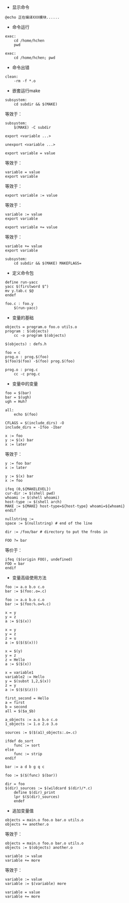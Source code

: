 * 显示命令
```
@echo 正在编译XXX模块......
```

* 命令运行
```
exec:
    cd /home/hchen
    pwd
```

```
exec:
	cd /home/hchen; pwd
```

* 命令出错
```
clean:
	-rm -f *.o
```

* 嵌套运行make
```
subsystem:
	cd subdir && $(MAKE)
```
等效于：
```
subsystem:
	$(MAKE) -C subdir
```

```
export <variable ...>
```

```
unexport <variable ...>
```

```
export variable = value
```
等效于：
```
variable = value
export variable
```
等效于：
```
export variable := value
```
等效于：
```
variable := value
export variable
```

```
export variable += value
```
等效于：
```
variable += value
export variable
```

```
subsystem:
	cd subdir && $(MAKE) MAKEFLAGS=
```

* 定义命令包
```
define run-yacc
yacc $(firstword $^)
mv y.tab.c $@
endef
```

```
foo.c : foo.y
	$(run-yacc)
```

* 变量的基础
```
objects = program.o foo.o utils.o
program : $(objects)
	cc -o program $(objects)

$(objects) : defs.h
```

```
foo = c
prog.o : prog.$(foo)
$(foo)$(foo) -$(foo) prog.$(foo)
```

```
prog.o : prog.c
	cc -c prog.c
```

* 变量中的变量
```
foo = $(bar)
bar = $(ugh)
ugh = Huh?

all:
	echo $(foo)
```

```
CFLAGS = $(include_dirs) -O
include_dirs = -Ifoo -Ibar
```

```
x := foo
y := $(x) bar
x := later
```
等效于：
```
y := foo bar
x := later
```

```
y := $(x) bar
x := foo
```

```
ifeq (0,${MAKELEVEL})
cur-dir := $(shell pwd)
whoami := $(shell whoami)
host-type := $(shell arch)
MAKE := ${MAKE} host-type=${host-type} whoami=${whoami}
endif
```

```
nullstring :=
space := $(nullstring) # end of the line
```

```
dir := /foo/bar # directory to put the frobs in
```

```
FOO ?= bar
```
等价于：
```
ifeq ($(origin FOO), undefined)
FOO = bar
endif
```

* 变量高级使用方法
```
foo := a.o b.o c.o
bar := $(foo:.o=.c)
```

```
foo := a.o b.o c.o
bar := $(foo:%.o=%.c)
```

```
x = y
y = z
a := $($(x))
```

```
x = y
y = z
z = u
a := $($($(x)))
```

```
x = $(y)
y = z
z = Hello
a := $($(x))
```

```
x = variable1
variable2 := Hello
y = $(subst 1,2,$(x))
z = y
a := $($($(z)))
```

```
first_second = Hello
a = first
b = second
all = $($a_$b)
```

```
a_objects := a.o b.o c.o
1_objects := 1.o 2.o 3.o

sources := $($(a1)_objects:.o=.c)
```

```
ifdef do_sort
	func := sort
else
	func := strip
endif

bar := a d b g q c

foo := $($(func) $(bar))
```

```
dir = foo
$(dir)_sources := $(wildcard $(dir)/*.c)
    define $(dir)_print
    lpr $($(dir)_sources)
	endef
```

* 追加变量值
```
objects = main.o foo.o bar.o utils.o
objects += another.o
```
等效于：
```
objects = main.o foo.o bar.o utils.o
objects := $(objects) another.o
```

```
variable := value
variable += more
```
等效于：
```
variable := value
variable := $(variable) more
```

```
variable = value
variable += more
```



